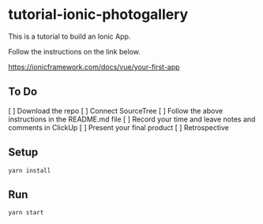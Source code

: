 # tutorial-ionic-photogallery

This is a tutorial to build an Ionic App.

Follow the instructions on the link below.

https://ionicframework.com/docs/vue/your-first-app

## To Do

[ ] Download the repo
[ ] Connect SourceTree
[ ] Follow the above instructions in the README.md file
[ ] Record your time and leave notes and comments in ClickUp
[ ] Present your final product
[ ] Retrospective

## Setup

```
yarn install
```

## Run

```
yarn start
```

